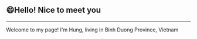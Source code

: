## :smile:Hello! Nice to meet you 
<hr>
Welcome to my page!
I'm Hung, living in Binh Duong Province, Vietnam

<!---
phihung17k/phihung17k is a ✨ special ✨ repository because its `README.md` (this file) appears on your GitHub profile.
You can click the Preview link to take a look at your changes.
--->
 
